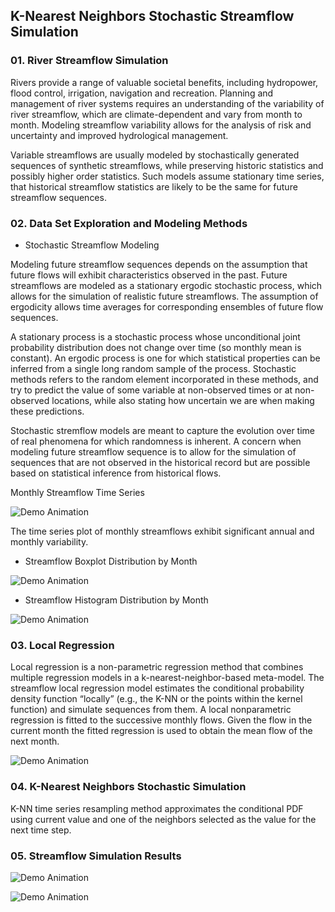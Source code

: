 ## K-Nearest Neighbors Stochastic Streamflow Simulation

### 01. River Streamflow Simulation 

Rivers provide a range of valuable societal benefits, including hydropower, flood control, irrigation, navigation and recreation. Planning and management of river systems requires an understanding of the variability of river streamflow, which are climate-dependent and vary from month to month. Modeling streamflow variability allows for the analysis of risk and uncertainty and improved hydrological management. 

Variable streamflows are usually modeled by stochastically generated sequences of synthetic streamflows, while preserving historic statistics and possibly higher order statistics. Such models assume stationary time series, that historical streamflow statistics are likely to be the same for future streamflow sequences.

### 02. Data Set Exploration and Modeling Methods

* Stochastic Streamflow Modeling

Modeling future streamflow sequences depends on the assumption that future flows will exhibit characteristics observed in the past. Future streamflows are modeled as a stationary ergodic stochastic process, which allows for the simulation of realistic future streamflows. The assumption of ergodicity allows time averages for corresponding ensembles of future flow sequences.

A stationary process is a stochastic process whose unconditional joint probability distribution does not change over time (so monthly mean is constant). An ergodic process is one for which statistical properties can be inferred from a single long random sample of the process. Stochastic methods refers to the random element incorporated in these methods, and try to predict the value of some variable at non-observed times or at non-observed locations, while also stating how uncertain we are when making these predictions.

Stochastic stremflow models are meant to capture the evolution over time of real phenomena for which randomness is inherent. A concern when modeling future streamflow sequence is to allow for the simulation of sequences that are not observed in the historical record but are possible based on statistical inference from historical flows.

Monthly Streamflow Time Series

![Demo Animation](../plots/plotMNF.png?raw=true)

The time series plot of monthly streamflows exhibit significant annual and monthly variability.

* Streamflow Boxplot Distribution by Month

![Demo Animation](../plots/plotMnthBplot.png?raw=true)

* Streamflow Histogram Distribution by Month

![Demo Animation](../plots/plotMnthHist.png?raw=true)

### 03. Local Regression

Local regression is a non-parametric regression method that combines multiple regression models in a k-nearest-neighbor-based meta-model. The streamflow local regression model estimates the conditional probability density function “locally” (e.g., the K-NN or the points within the kernel function) and simulate sequences from them. A local nonparametric regression is fitted to the successive monthly flows. Given the flow in the current month the fitted regression is used to obtain the mean flow of the next month. 
 
![Demo Animation](../plots/plotLocalRegFit.png?raw=true)

### 04. K-Nearest Neighbors Stochastic Simulation

K-NN time series resampling method approximates the conditional PDF using current value and one of the neighbors selected as the value for the next time step.

### 05. Streamflow Simulation Results

![Demo Animation](../plots/plotSimMean.png?raw=true)

![Demo Animation](../plots/plotSimSD.png?raw=true)


